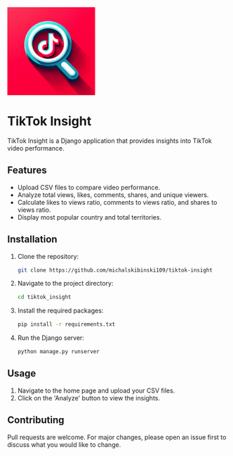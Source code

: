 <img src="tiktok_insight/insight_app/static/img/logo.png" alt="alt text" width="200" height="200">

# TikTok Insight

TikTok Insight is a Django application that provides insights into TikTok video performance.

## Features

- Upload CSV files to compare video performance.
- Analyze total views, likes, comments, shares, and unique viewers.
- Calculate likes to views ratio, comments to views ratio, and shares to views ratio.
- Display most popular country and total territories.

## Installation

1. Clone the repository:
    ```sh
    git clone https://github.com/michalskibinski109/tiktok-insight
    ```
2. Navigate to the project directory:
    ```sh
    cd tiktok_insight
    ```
3. Install the required packages:
    ```sh
    pip install -r requirements.txt
    ```
4. Run the Django server:
    ```sh
    python manage.py runserver
    ```

## Usage

1. Navigate to the home page and upload your CSV files.
2. Click on the 'Analyze' button to view the insights.

## Contributing

Pull requests are welcome. For major changes, please open an issue first to discuss what you would like to change.

